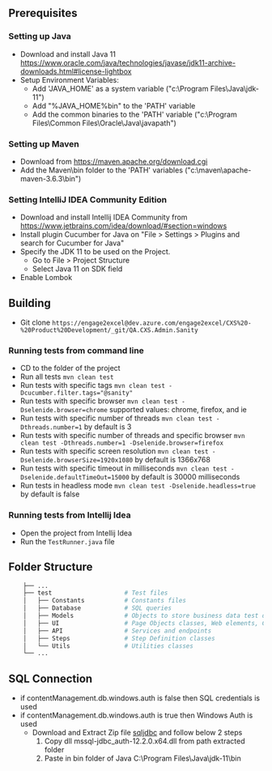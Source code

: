 ## Prerequisites

### Setting up Java
- Download and install Java 11 https://www.oracle.com/java/technologies/javase/jdk11-archive-downloads.html#license-lightbox
- Setup Environment Variables:
  - Add 'JAVA_HOME' as a system variable  ("c:\Program Files\Java\jdk-11\")
  - Add "%JAVA_HOME\%bin" to the 'PATH' variable
  - Add the common binaries to the 'PATH' variable ("c:\Program Files\Common Files\Oracle\Java\javapath\")

### Setting up Maven
- Download from https://maven.apache.org/download.cgi
- Add the Maven\bin folder to the 'PATH' variables ("c:\maven\apache-maven-3.6.3\bin")

### Setting IntelliJ IDEA Community Edition
- Download and install Intellij IDEA Community from https://www.jetbrains.com/idea/download/#section=windows
- Install plugin Cucumber for Java on "File > Settings > Plugins and search for Cucumber for Java"
- Specify the JDK 11 to be used on the Project. 
  - Go to File > Project Structure
  - Select Java 11 on SDK field
- Enable Lombok

## Building

- Git clone `https://engage2excel@dev.azure.com/engage2excel/CXS%20-%20Product%20Development/_git/QA.CXS.Admin.Sanity`

### Running tests from command line
- CD to the folder of the project
- Run all tests `mvn clean test`
- Run tests with specific tags `mvn clean test -Dcucumber.filter.tags="@sanity"`
- Run tests with specific browser `mvn clean test -Dselenide.browser=chrome` supported values: chrome, firefox, and ie
- Run tests with specific number of threads `mvn clean test -Dthreads.number=1` by default is 3
- Run tests with specific number of threads and specific browser `mvn clean test -Dthreads.number=1 -Dselenide.browser=firefox`
- Run tests with specific screen resolution `mvn clean test -Dselenide.browserSize=1920x1080` by default is 1366x768
- Run tests with specific timeout in milliseconds `mvn clean test -Dselenide.defaultTimeOut=15000` by default is 30000 milliseconds
- Run tests in headless mode `mvn clean test -Dselenide.headless=true` by default is false

### Running tests from Intellij Idea
- Open the project from Intellij Idea
- Run the `TestRunner.java` file


## Folder Structure
```bash
    ├── ...
    ├── test                    # Test files 
    │   ├── Constants           # Constants files
    │   ├── Database            # SQL queries
    │   ├── Models              # Objects to store business data test data
    │   ├── UI                  # Page Objects classes, Web elements, Commands, Conditions
    │   ├── API                 # Services and endpoints 
    │   ├── Steps               # Step Definition classes       
    │   └── Utils               # Utilities classes              
    └── ...
```

## SQL Connection
- if contentManagement.db.windows.auth is false then SQL credentials is used
- if contentManagement.db.windows.auth is true then Windows Auth is used
  * Download and Extract Zip file [sqljdbc](https://learn.microsoft.com/en-us/sql/connect/jdbc/release-notes-for-the-jdbc-driver?view=sql-server-ver16) and follow below 2 steps
    1. Copy dll mssql-jdbc_auth-12.2.0.x64.dll from path extracted folder
    2. Paste in bin folder of Java C:\Program Files\Java\jdk-11\bin